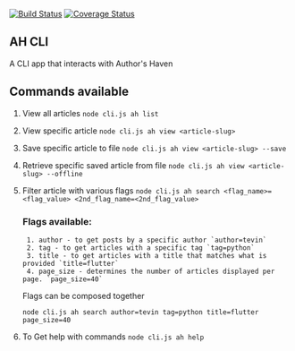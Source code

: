 [![Build Status](https://travis-ci.org/Tevinthuku/Authors-haven-cli.svg?branch=develop)](https://travis-ci.org/Tevinthuku/Authors-haven-cli)
[![Coverage Status](https://coveralls.io/repos/github/Tevinthuku/Authors-haven-cli/badge.svg?branch=develop)](https://coveralls.io/github/Tevinthuku/Authors-haven-cli?branch=develop)
## AH CLI
A CLI app that interacts with Author's Haven

## Commands available

1. View all articles `node cli.js ah list`
2. View specific article `node cli.js ah view <article-slug>`
3. Save specific article to file `node cli.js ah view <article-slug> --save`
4. Retrieve specific saved article from file `node cli.js ah view <article-slug> --offline`
5. Filter article with various flags
`node cli.js ah search <flag_name>=<flag_value> <2nd_flag_name=<2nd_flag_value>`


    ### Flags available:


        1. author - to get posts by a specific author `author=tevin`
        2. tag - to get articles with a specific tag `tag=python`
        3. title - to get articles with a title that matches what is provided `title=flutter`
        4. page_size - determines the number of articles displayed per page. `page_size=40`



    Flags can be composed together

    `node cli.js ah search author=tevin tag=python title=flutter page_size=40`

6. To Get help with commands `node cli.js ah help`
   
